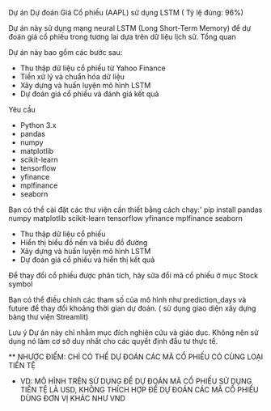 Dự án Dự đoán Giá Cổ phiếu (AAPL) sử dụng LSTM ( Tỷ lệ đúng: 96%)

Dự án này sử dụng mạng neural LSTM (Long Short-Term Memory) để dự đoán giá cổ phiếu trong tương lai dựa trên dữ liệu lịch sử.
Tổng quan

Dự án này bao gồm các bước sau:

- Thu thập dữ liệu cổ phiếu từ Yahoo Finance
- Tiền xử lý và chuẩn hóa dữ liệu
- Xây dựng và huấn luyện mô hình LSTM
- Dự đoán giá cổ phiếu và đánh giá kết quả

Yêu cầu

- Python 3.x
- pandas
- numpy
- matplotlib
- scikit-learn
- tensorflow
- yfinance
- mplfinance
- seaborn

Bạn có thể cài đặt các thư viện cần thiết bằng cách chạy:'
pip install pandas numpy matplotlib scikit-learn tensorflow yfinance mplfinance seaborn

- Thu thập dữ liệu cổ phiếu
- Hiển thị biểu đồ nến và biểu đồ đường
- Xây dựng và huấn luyện mô hình LSTM
- Dự đoán giá cổ phiếu và hiển thị kết quả

Để thay đổi cổ phiếu được phân tích, hãy sửa đổi mã cổ phiếu ở mục Stock symbol

Bạn có thể điều chỉnh các tham số của mô hình như prediction_days và future để thay đổi khoảng thời gian dự đoán. ( sử dụng giao diện xây dựng bàng thư viện Streamlit)

Lưu ý
Dự án này chỉ nhằm mục đích nghiên cứu và giáo dục. Không nên sử dụng nó làm cơ sở duy nhất cho các quyết định đầu tư thực tế.

** NHƯỢC ĐIỂM: CHỈ CÓ THỂ DỰ ĐOÁN CÁC MÃ CỔ PHIẾU CÓ CÙNG LOẠI TIỀN TỆ
- VD: MÔ HÌNH TRÊN SỬ DỤNG ĐỂ DỰ ĐOÁN MÃ CỔ PHIẾU SỬ DỤNG TIỀN TỆ LÀ USD, KHÔNG THÍCH HỢP ĐỂ DỰ ĐOÁN CÁC MÃ CỔ PHIẾU DÙNG ĐƠN VỊ KHÁC NHƯ VND
